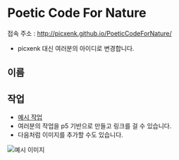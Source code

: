 # Poetic Code For Nature

접속 주소 : <http://picxenk.github.io/PoeticCodeForNature/>
 * picxenk 대신 여러분의 아이디로 변경합니다.


## 이름


## 작업
 * [예시 작업](/PoeticCodeForNature/example/)
 * 여러분의 작업을 p5 기반으로 만들고 링크를 걸 수 있습니다.
 * 다음처럼 이미지를 추가할 수도 있습니다.
 
 ![예시 이미지](/PoeticCodeForNature/example_img.png)
